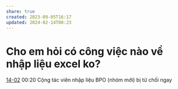 ```yaml
---
share: true
created: 2023-09-05T16:17
updated: 2024-02-14T00:23
---
```

# Cho em hỏi có công việc nào về nhập liệu excel ko?
[14-02](14-02.md) 00:20 Cộng tác viên nhập liệu BPO (nhóm mới) bị từ chối ngay 